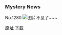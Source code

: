 ### Mystery News
No.1280
![图片不见了~~~](https://imgs.xkcd.com/comics/mystery_news.png)

[原址](https://xkcd.com//1280) [下载](https://imgs.xkcd.com/comics/mystery_news.png)

